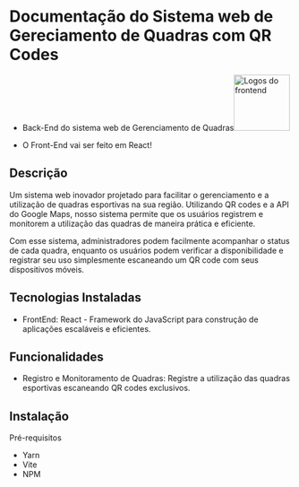 <h1>Documentação do Sistema web de Gereciamento de Quadras com QR Codes</h1>
<ul>
  <li>
    <p> Back-End do sistema web de Gerenciamento de Quadras<img src="https://skillicons.dev/icons?i=typescript,react,vite" width="100" alt="Logos do frontend"/></img></p>
  </li>
  <li>
    <p> O Front-End vai ser feito em React!
  </li>
</ul>

## Descrição
Um sistema web inovador projetado para facilitar o gerenciamento e a utilização de quadras esportivas na sua região. Utilizando QR codes e a API do Google Maps, nosso sistema permite que os usuários registrem e monitorem a utilização das quadras de maneira prática e eficiente.

Com esse sistema, administradores podem facilmente acompanhar o status de cada quadra, enquanto os usuários podem verificar a disponibilidade e registrar seu uso simplesmente escaneando um QR code com seus dispositivos móveis.

## Tecnologias Instaladas

<ul>
  <li>FrontEnd: React - Framework do JavaScript para construção de aplicações escaláveis e eficientes.</li>
</ul>

## Funcionalidades

<ul>
  <li>Registro e Monitoramento de Quadras: Registre a utilização das quadras esportivas escaneando QR codes exclusivos.</li>
</ul>

## Instalação

Pré-requisitos

- Yarn
- Vite
- NPM
